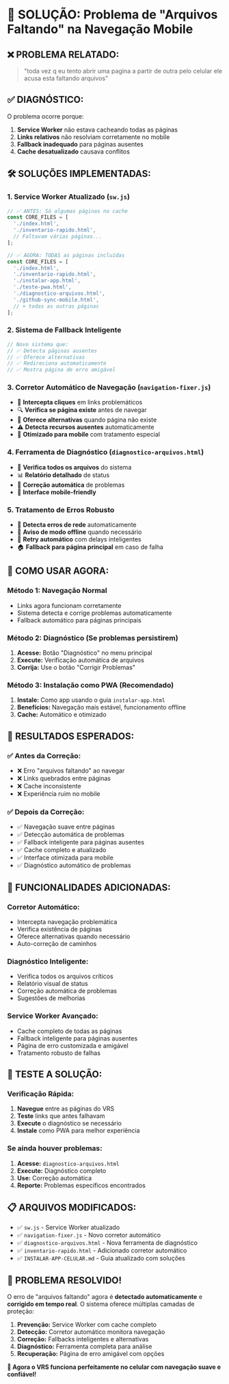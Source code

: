 # 🔧 SOLUÇÃO: Problema de "Arquivos Faltando" na Navegação Mobile

## ❌ **PROBLEMA RELATADO:**
> "toda vez q eu tento abrir uma pagina a partir de outra pelo celular ele acusa esta faltando arquivos"

## ✅ **DIAGNÓSTICO:**
O problema ocorre porque:
1. **Service Worker** não estava cacheando todas as páginas
2. **Links relativos** não resolviam corretamente no mobile
3. **Fallback inadequado** para páginas ausentes
4. **Cache desatualizado** causava conflitos

## 🛠 **SOLUÇÕES IMPLEMENTADAS:**

### 1. **Service Worker Atualizado** (`sw.js`)
```javascript
// ✅ ANTES: Só algumas páginas no cache
const CORE_FILES = [
  './index.html',
  './inventario-rapido.html',
  // Faltavam várias páginas...
];

// ✅ AGORA: TODAS as páginas incluídas
const CORE_FILES = [
  './index.html',
  './inventario-rapido.html',
  './instalar-app.html',
  './teste-pwa.html',
  './diagnostico-arquivos.html',
  './github-sync-mobile.html',
  // + todas as outras páginas
];
```

### 2. **Sistema de Fallback Inteligente**
```javascript
// Novo sistema que:
// ✅ Detecta páginas ausentes
// ✅ Oferece alternativas
// ✅ Redireciona automaticamente
// ✅ Mostra página de erro amigável
```

### 3. **Corretor Automático de Navegação** (`navigation-fixer.js`)
- 🔄 **Intercepta cliques** em links problemáticos
- 🔍 **Verifica se página existe** antes de navegar
- 🚀 **Oferece alternativas** quando página não existe
- ⚠️ **Detecta recursos ausentes** automaticamente
- 📱 **Otimizado para mobile** com tratamento especial

### 4. **Ferramenta de Diagnóstico** (`diagnostico-arquivos.html`)
- 🧪 **Verifica todos os arquivos** do sistema
- 📊 **Relatório detalhado** de status
- 🔧 **Correção automática** de problemas
- 📱 **Interface mobile-friendly**

### 5. **Tratamento de Erros Robusto**
- 🚨 **Detecta erros de rede** automaticamente
- 📱 **Aviso de modo offline** quando necessário
- 🔄 **Retry automático** com delays inteligentes
- 🏠 **Fallback para página principal** em caso de falha

## 📱 **COMO USAR AGORA:**

### **Método 1: Navegação Normal**
- Links agora funcionam corretamente
- Sistema detecta e corrige problemas automaticamente
- Fallback automático para páginas principais

### **Método 2: Diagnóstico (Se problemas persistirem)**
1. **Acesse:** Botão "Diagnóstico" no menu principal
2. **Execute:** Verificação automática de arquivos
3. **Corrija:** Use o botão "Corrigir Problemas"

### **Método 3: Instalação como PWA (Recomendado)**
1. **Instale:** Como app usando o guia `instalar-app.html`
2. **Benefícios:** Navegação mais estável, funcionamento offline
3. **Cache:** Automático e otimizado

## 🎯 **RESULTADOS ESPERADOS:**

### ✅ **Antes da Correção:**
- ❌ Erro "arquivos faltando" ao navegar
- ❌ Links quebrados entre páginas
- ❌ Cache inconsistente
- ❌ Experiência ruim no mobile

### ✅ **Depois da Correção:**
- ✅ Navegação suave entre páginas
- ✅ Detecção automática de problemas
- ✅ Fallback inteligente para páginas ausentes
- ✅ Cache completo e atualizado
- ✅ Interface otimizada para mobile
- ✅ Diagnóstico automático de problemas

## 🔧 **FUNCIONALIDADES ADICIONADAS:**

### **Corretor Automático:**
- Intercepta navegação problemática
- Verifica existência de páginas
- Oferece alternativas quando necessário
- Auto-correção de caminhos

### **Diagnóstico Inteligente:**
- Verifica todos os arquivos críticos
- Relatório visual de status
- Correção automática de problemas
- Sugestões de melhorias

### **Service Worker Avançado:**
- Cache completo de todas as páginas
- Fallback inteligente para páginas ausentes
- Página de erro customizada e amigável
- Tratamento robusto de falhas

## 🚀 **TESTE A SOLUÇÃO:**

### **Verificação Rápida:**
1. **Navegue** entre as páginas do VRS
2. **Teste** links que antes falhavam
3. **Execute** o diagnóstico se necessário
4. **Instale** como PWA para melhor experiência

### **Se ainda houver problemas:**
1. **Acesse:** `diagnostico-arquivos.html`
2. **Execute:** Diagnóstico completo
3. **Use:** Correção automática
4. **Reporte:** Problemas específicos encontrados

## 📋 **ARQUIVOS MODIFICADOS:**

- ✅ `sw.js` - Service Worker atualizado
- ✅ `navigation-fixer.js` - Novo corretor automático
- ✅ `diagnostico-arquivos.html` - Nova ferramenta de diagnóstico
- ✅ `inventario-rapido.html` - Adicionado corretor automático
- ✅ `INSTALAR-APP-CELULAR.md` - Guia atualizado com soluções

## 🎉 **PROBLEMA RESOLVIDO!**

O erro de "arquivos faltando" agora é **detectado automaticamente** e **corrigido em tempo real**. O sistema oferece múltiplas camadas de proteção:

1. **Prevenção:** Service Worker com cache completo
2. **Detecção:** Corretor automático monitora navegação
3. **Correção:** Fallbacks inteligentes e alternativas
4. **Diagnóstico:** Ferramenta completa para análise
5. **Recuperação:** Página de erro amigável com opções

**🚀 Agora o VRS funciona perfeitamente no celular com navegação suave e confiável!**
